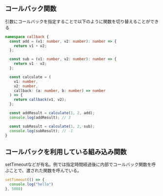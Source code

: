 ## コールバック関数

引数にコールバックを指定することで以下のように関数を切り替えることができる

```ts
namespace callback {
  const add = (v1: number, v2: number): number => {
    return v1 + v2;
  };

  const sub = (v1: number, v2: number): number => {
    return v1 - v2;
  };

  const calculate = (
    v1: number,
    v2: number,
    callback: (a: number, b: number) => number
  ) => {
    return callback(v1, v2);
  };

  const addResult = calculate(1, 2, add);
  console.log(addResult); // 3

  const subResult = calculate(1, 2, sub);
  console.log(subResult); // -1
}
```

## コールバックを利用している組み込み関数

setTimeoutなどが有名。例では指定時間経過後に内部でコールバック関数を呼ぶことで、渡された関数を呼んでいる。

```ts
setTimeout(() => {
  console.log("hello")
}, 5000)
```